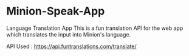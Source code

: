 # Minion-Speak-App

Language Translation App
This is a fun translation API for the web app which translates the input into Minion's language.

API Used : https://api.funtranslations.com/translate/ 
